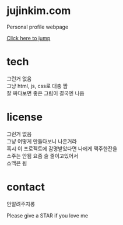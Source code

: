 # jujinkim.com

Personal profile webpage  

[Click here to jump](https://jujinkim.com "jump to jujinkim.com")


# tech

그런거 없음  
그냥 html, js, css로 대충 짬  
잘 짜다보면 좋은 그림이 결국엔 나옴


# license

그런거 없음  
그냥 어떻게 만들다보니 나온거라  
혹시 이 프로젝트에 감명받았다면 나에게 맥주한잔을  
소주는 안됨 요즘 술 줄이고있어서  
소맥은 됨 


# contact

안알려주지롱


Please give a STAR if you love me
